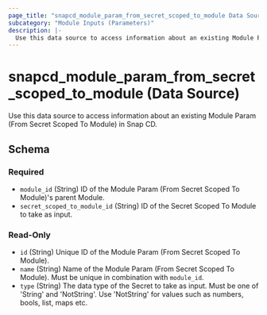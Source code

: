 ```yaml
---
page_title: "snapcd_module_param_from_secret_scoped_to_module Data Source - snapcd"
subcategory: "Module Inputs (Parameters)"
description: |-
  Use this data source to access information about an existing Module Param (From Secret Scoped To Module) in Snap CD.
---
```


# snapcd_module_param_from_secret_scoped_to_module (Data Source)

Use this data source to access information about an existing Module Param (From Secret Scoped To Module) in Snap CD.




<!-- schema generated by tfplugindocs -->
## Schema

### Required

- `module_id` (String) ID of the Module Param (From Secret Scoped To Module)'s parent Module.
- `secret_scoped_to_module_id` (String) ID of the Secret Scoped To Module to take as input.

### Read-Only

- `id` (String) Unique ID of the Module Param (From Secret Scoped To Module).
- `name` (String) Name of the Module Param (From Secret Scoped To Module).  Must be unique in combination with `module_id`.
- `type` (String) The data type of the Secret to take as input. Must be one of 'String' and 'NotString'. Use 'NotString' for values such as numbers, bools, list, maps etc.
